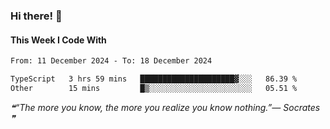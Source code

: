 ### Hi there! 👋

#### This Week I Code With
<!--START_SECTION:waka-->

```txt
From: 11 December 2024 - To: 18 December 2024

TypeScript   3 hrs 59 mins   █████████████████████▓░░░   86.39 %
Other        15 mins         █▒░░░░░░░░░░░░░░░░░░░░░░░   05.51 %
```

<!--END_SECTION:waka-->

<!--STARTS_HERE_QUOTE_README-->
<i>❝“The more you know, the more you realize you know nothing.”— Socrates   ❞</i>
<!--ENDS_HERE_QUOTE_README-->
